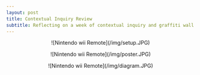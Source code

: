 ```yaml
---
layout: post
title: Contextual Inquiry Review
subtitle: Reflecting on a week of contextual inquiry and graffiti wall analysis
---
```


<p align="center">
 ![Nintendo wii Remote](/img/setup.JPG)
</p>

<p align="center">
 ![Nintendo wii Remote](/img/poster.JPG)
</p>

<p align="center">
 ![Nintendo wii Remote](/img/diagram.JPG)
</p>
